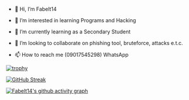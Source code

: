 - 👋 Hi, I’m Fabelt14

- 👀 I’m interested in learning Programs and Hacking

- 🌱 I’m currently learning as a Secondary Student

- 💞️ I’m looking to collaborate on phishing tool, bruteforce, attacks e.t.c.

- 📫 How to reach me  (09017545298) WhatsApp

<!---
Fabelt14/Fabelt14 is a ✨ special ✨ repository because its `README.md` (this file) appears on your GitHub profile.
You can click the Preview link to take a look at your changes.
--->

[![trophy](https://github-profile-trophy.vercel.app/?username=Fabelt14&theme=onedark)](https://github.com/Fabelt14/github-profile-trophy)


[![GitHub Streak](https://streak-stats.demolab.com/?user=Fabelt14&theme=dark)](https://git.io/streak-stats)


[![Fabelt14's github activity graph](https://activity-graph.herokuapp.com/graph?username=Fabelt14&theme=high-contrast)](https://github.com/Fabelt14/github-readme-activity-graph)


